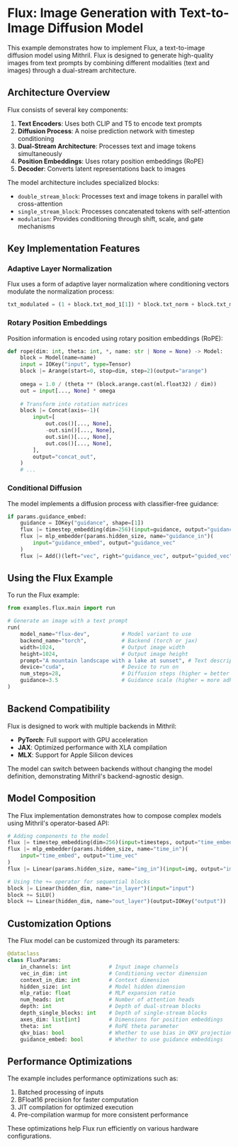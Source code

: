 # Flux: Image Generation with Text-to-Image Diffusion Model

This example demonstrates how to implement Flux, a text-to-image diffusion model using Mithril. Flux is designed to generate high-quality images from text prompts by combining different modalities (text and images) through a dual-stream architecture.

## Architecture Overview

Flux consists of several key components:

1. **Text Encoders**: Uses both CLIP and T5 to encode text prompts
2. **Diffusion Process**: A noise prediction network with timestep conditioning
3. **Dual-Stream Architecture**: Processes text and image tokens simultaneously
4. **Position Embeddings**: Uses rotary position embeddings (RoPE)
5. **Decoder**: Converts latent representations back to images

The model architecture includes specialized blocks:

- `double_stream_block`: Processes text and image tokens in parallel with cross-attention
- `single_stream_block`: Processes concatenated tokens with self-attention
- `modulation`: Provides conditioning through shift, scale, and gate mechanisms

## Key Implementation Features

### Adaptive Layer Normalization

Flux uses a form of adaptive layer normalization where conditioning vectors modulate the normalization process:

```python
txt_modulated = (1 + block.txt_mod_1[1]) * block.txt_norm + block.txt_mod_1[0]
```

### Rotary Position Embeddings

Position information is encoded using rotary position embeddings (RoPE):

```python
def rope(dim: int, theta: int, *, name: str | None = None) -> Model:
    block = Model(name=name)
    input = IOKey("input", type=Tensor)
    block |= Arange(start=0, stop=dim, step=2)(output="arange")
    
    omega = 1.0 / (theta ** (block.arange.cast(ml.float32) / dim))
    out = input[..., None] * omega
    
    # Transform into rotation matrices
    block |= Concat(axis=-1)(
        input=[
            out.cos()[..., None],
            -out.sin()[..., None],
            out.sin()[..., None],
            out.cos()[..., None],
        ],
        output="concat_out",
    )
    # ...
```

### Conditional Diffusion

The model implements a diffusion process with classifier-free guidance:

```python
if params.guidance_embed:
    guidance = IOKey("guidance", shape=[1])
    flux |= timestep_embedding(dim=256)(input=guidance, output="guidance_embed")
    flux |= mlp_embedder(params.hidden_size, name="guidance_in")(
        input="guidance_embed", output="guidance_vec"
    )
    flux |= Add()(left="vec", right="guidance_vec", output="guided_vec")
```

## Using the Flux Example

To run the Flux example:

```python
from examples.flux.main import run

# Generate an image with a text prompt
run(
    model_name="flux-dev",          # Model variant to use
    backend_name="torch",           # Backend (torch or jax)
    width=1024,                     # Output image width
    height=1024,                    # Output image height
    prompt="A mountain landscape with a lake at sunset", # Text description
    device="cuda",                  # Device to run on
    num_steps=28,                   # Diffusion steps (higher = better quality)
    guidance=3.5                    # Guidance scale (higher = more adherence to prompt)
)
```

## Backend Compatibility

Flux is designed to work with multiple backends in Mithril:

- **PyTorch**: Full support with GPU acceleration
- **JAX**: Optimized performance with XLA compilation
- **MLX**: Support for Apple Silicon devices

The model can switch between backends without changing the model definition, demonstrating Mithril's backend-agnostic design.

## Model Composition

The Flux implementation demonstrates how to compose complex models using Mithril's operator-based API:

```python
# Adding components to the model
flux |= timestep_embedding(dim=256)(input=timesteps, output="time_embed")
flux |= mlp_embedder(params.hidden_size, name="time_in")(
    input="time_embed", output="time_vec"
)
flux |= Linear(params.hidden_size, name="img_in")(input=img, output="img_vec")

# Using the += operator for sequential blocks
block |= Linear(hidden_dim, name="in_layer")(input="input")
block += SiLU()
block += Linear(hidden_dim, name="out_layer")(output=IOKey("output"))
```

## Customization Options

The Flux model can be customized through its parameters:

```python
@dataclass
class FluxParams:
    in_channels: int            # Input image channels
    vec_in_dim: int             # Conditioning vector dimension
    context_in_dim: int         # Context dimension
    hidden_size: int            # Model hidden dimension
    mlp_ratio: float            # MLP expansion ratio
    num_heads: int              # Number of attention heads
    depth: int                  # Depth of dual-stream blocks
    depth_single_blocks: int    # Depth of single-stream blocks
    axes_dim: list[int]         # Dimensions for position embeddings
    theta: int                  # RoPE theta parameter
    qkv_bias: bool              # Whether to use bias in QKV projection
    guidance_embed: bool        # Whether to use guidance embeddings
```

## Performance Optimizations

The example includes performance optimizations such as:

1. Batched processing of inputs
2. BFloat16 precision for faster computation
3. JIT compilation for optimized execution
4. Pre-compilation warmup for more consistent performance

These optimizations help Flux run efficiently on various hardware configurations.